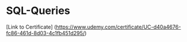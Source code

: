 # SQL-Queries
[Link to Certificate] (https://www.udemy.com/certificate/UC-d40a4676-fc86-461d-8d03-4c1fb451d295/)
